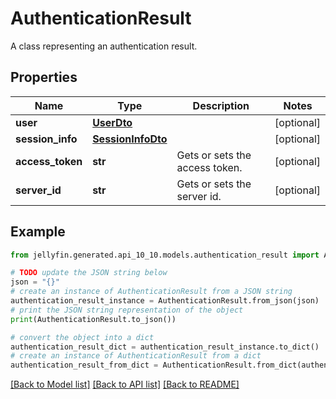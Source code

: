 # AuthenticationResult

A class representing an authentication result.

## Properties

Name | Type | Description | Notes
------------ | ------------- | ------------- | -------------
**user** | [**UserDto**](UserDto.md) |  | [optional] 
**session_info** | [**SessionInfoDto**](SessionInfoDto.md) |  | [optional] 
**access_token** | **str** | Gets or sets the access token. | [optional] 
**server_id** | **str** | Gets or sets the server id. | [optional] 

## Example

```python
from jellyfin.generated.api_10_10.models.authentication_result import AuthenticationResult

# TODO update the JSON string below
json = "{}"
# create an instance of AuthenticationResult from a JSON string
authentication_result_instance = AuthenticationResult.from_json(json)
# print the JSON string representation of the object
print(AuthenticationResult.to_json())

# convert the object into a dict
authentication_result_dict = authentication_result_instance.to_dict()
# create an instance of AuthenticationResult from a dict
authentication_result_from_dict = AuthenticationResult.from_dict(authentication_result_dict)
```
[[Back to Model list]](README.md#documentation-for-models) [[Back to API list]](README.md#documentation-for-api-endpoints) [[Back to README]](README.md)


